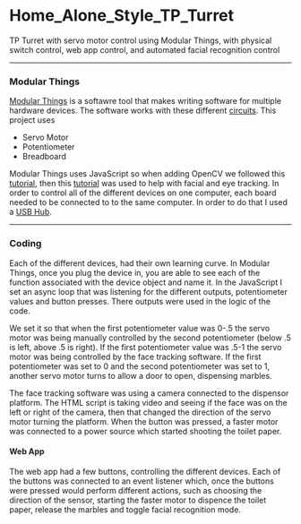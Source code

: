 # Home_Alone_Style_TP_Turret
TP Turret with servo motor control using Modular Things, with physical switch control, web app control, and automated facial recognition control

---

### Modular Things

<a href = "https://github.com/modular-things/modular-things">Modular Things</a> is a softawre tool that makes writing software for multiple hardware devices. The software works with these different <a href = "https://github.com/modular-things/modular-things-circuits">circuits</a>. This project uses 
- Servo Motor
- Potentiometer
- Breadboard

Modular Things uses JavaScript so when adding OpenCV we followed this <a href = "https://docs.opencv.org/4.x/d0/d84/tutorial_js_usage.html">tutorial</a>, then this  <a href = "https://docs.opencv.org/3.4/df/d6c/tutorial_js_face_detection_camera.html">tutorial</a> was used to help with facial and eye tracking. In order to control all of the different devices on one computer, each board needed to be connected to to the same computer. In order to do that I used a <a href = "https://www.temu.com/subject/n9/googleshopping-landingpage-a-psurl.html?goods_id=601099512760112&_bg_fs=1&_p_rfs=1&_x_ads_channel=google&_x_ads_sub_channel=shopping&_x_login_type=Google&_x_vst_scene=adg&sku_id=17592192422859&_x_ads_account=2886927045&_x_ads_set=19420409881&_x_ads_id=143487662374&_x_ads_creative_id=643185272336&_x_ns_source=g&_x_ns_gclid=CjwKCAiAh9qdBhAOEiwAvxIok7hMZnspGwBez00fDeYpiytQ6pagEcDVcqV3JUQ0mrYoiuXEdOH4qhoCV9gQAvD_BwE&_x_ns_placement=&_x_ns_match_type=&_x_ns_ad_position=&_x_ns_product_id=17592192422859&_x_ns_wbraid=CjkKCQiAh9qdBhCNARIoADWgKPAb7Hqo4v0qyvLMI_MzbFBS40qEQnkW_HtnJScmEeirxtjCixoCibY&_x_ns_gbraid=0AAAAAo4mICH06KdVTcas0m3fkcECXB0Ms&gclid=CjwKCAiAh9qdBhAOEiwAvxIok7hMZnspGwBez00fDeYpiytQ6pagEcDVcqV3JUQ0mrYoiuXEdOH4qhoCV9gQAvD_BwE">USB Hub</a>. 

---

### Coding 

Each of the different devices, had their own learning curve. In Modular Things, once you plug the device in, you are able to see each of the function associated with the device object and name it. In the JavaScript I set an async loop that was listening for the different outputs, potentiometer values and button presses. There outputs were used in the logic of the code. 

We set it so that when the first potentiometer value was 0-.5 the servo motor was being manually controlled by the second potentiometer (below .5 is left, above .5 is right). If the first potentiometer value was .5-1 the servo motor was being controlled by the face tracking software. If the first potentiometer was set to 0 and the second potentiometer was set to 1, another servo motor turns to allow a door to open, dispensing marbles.

The face tracking software was using a camera connected to the dispensor platform. The HTML script is taking video and seeing if the face was on the left or right of the camera, then that changed the direction of the servo motor turning the platform. When the button was pressed, a faster motor was connected to a power source which started shooting the toilet paper. 

#### Web App

The web app had a few buttons, controlling the different devices. Each of the buttons was connected to an event listener which, once the buttons were pressed would perform different actions, such as choosing the direction of the sensor, starting the faster motor to dispence the toilet paper, release the marbles and toggle facial recognition mode.
